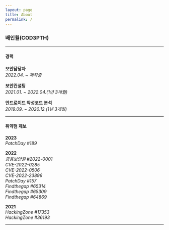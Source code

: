 ```yaml
---
layout: page
title: About
permalink: /
---
```


### 배인월(COD3PTH)

---

#### 경력

**보안담당자**<br>
*2022.04. ~ 재직중*

**보안컨설팅**<br>
*2021.01. ~ 2022.04.(1년 3개월)*

**안드로이드 악성코드 분석**<br>
*2019.09. ~ 2020.12.(1년 3개월)*

---

#### 취약점 제보

**2023**<br>
*PatchDay #189*<br>

**2022**<br>
*금융보안원 #2022-0001*<br>
*CVE-2022-0285*<br>
*CVE-2022-0506*<br>
*CVE-2022-23896*<br>
*PatchDay #157*<br>
*Findthegap #65314*<br>
*Findthegap #65309*<br>
*Findthegap #64869*<br>

**2021**<br>
*HackingZone #17353*<br>
*HackingZone #36193*<br>

---
